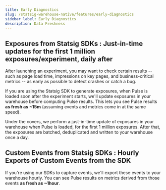 ```yaml
---
title: Early Diagnostics
slug: /statsig-warehouse-native/features/early-diagnostics
sidebar_label: Early Diagnostics
description: Data Freshness
---
```


## Exposures from Statsig SDKs : Just-in-time updates for the first 1 million exposures/experiment, daily after

After launching an experiment, you may want to check certain results -- such as page load time, impressions on key pages, and business-critical metrics -- as early as possible to detect crashes or catch a bug.

If you are using the Statsig SDK to generate exposures, when Pulse is loaded soon after the experiment starts, we'll update exposures in your warehouse before computing Pulse results. This lets you see Pulse results **as fresh as ~15m** (assuming events and metrics come in at the same speed).

Under the covers, we perform a just-in-time update of exposures in your warehouse when Pulse is loaded, for the first 1 million exposures. After that, the exposures are batched, deduplicated and written to your warehouse once a day.

## Custom Events from Statsig SDKs : Hourly Exports of Custom Events from the SDK

If you're using our SDKs to capture events, we'll export these events to your warehouse hourly. You can see Pulse results on metrics derived from those events **as fresh as ~1hour**.
